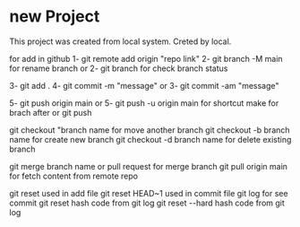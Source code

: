 # new Project
This project was created from local system.
Creted by local.

for add in github
1- git remote add origin "repo link"
2- git branch -M main for rename branch or
2- git branch for check branch status

3- git add .
4- git commit -m "message" or 
3-  git commit -am "message"

5- git push origin main or
5- git push -u origin main for shortcut make for brach after or
git push

git checkout "branch name for move another branch
git checkout -b branch name for create new branch
git checkout -d branch name for delete existing branch

git merge branch name or pull request for merge branch
git pull origin main for fetch content from remote repo

git reset used in add file
git reset HEAD~1 used in commit file
git log for see commit
git reset hash code from git log
git reset --hard hash code from git log